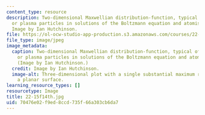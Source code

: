 ```yaml
---
content_type: resource
description: Two-dimensional Maxwellian distribution-function, typical of gas molecules
  or plasma particles in solutions of the Boltzmann equation and atomistic simulations.
  Image by Ian Hutchinson.
file: https://ol-ocw-studio-app-production.s3.amazonaws.com/courses/22-15-essential-numerical-methods-fall-2014/70476e02f9ed8ccd735f66a303cb6da7_22-15f14th.jpg
file_type: image/jpeg
image_metadata:
  caption: Two-dimensional Maxwellian distribution-function, typical of gas molecules
    or plasma particles in solutions of the Boltzmann equation and atomistic simulations.
    (Image by Ian Hutchinson.)
  credit: Image by Ian Hutchinson.
  image-alt: Three-dimensional plot with a single substantial maximum rising above
    a planar surface.
learning_resource_types: []
resourcetype: Image
title: 22-15f14th.jpg
uid: 70476e02-f9ed-8ccd-735f-66a303cb6da7
---
```

